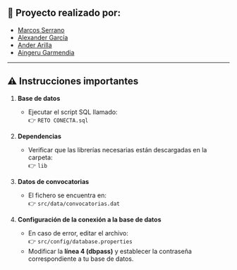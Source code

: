 ## 📌 Proyecto realizado por:
- [Marcos Serrano](https://github.com/Marcos1dam)  
- [Alexander García](https://github.com/AGL-12)  
- [Ander Arilla](https://github.com/ander719)  
- [Aingeru Garmendia](https://github.com/precursorvt)  

---

## ⚠️ Instrucciones importantes

1. **Base de datos**  
   - Ejecutar el script SQL llamado:  
     👉 `RETO CONECTA.sql`

2. **Dependencias**  
   - Verificar que las librerías necesarias están descargadas en la carpeta:  
     👉 `lib`

3. **Datos de convocatorias**  
   - El fichero se encuentra en:  
     👉 `src/data/convocatorias.dat`

4. **Configuración de la conexión a la base de datos**  
   - En caso de error, editar el archivo:  
     👉 `src/config/database.properties`  
   - Modificar la **línea 4 (dbpass)** y establecer la contraseña correspondiente a tu base de datos.

